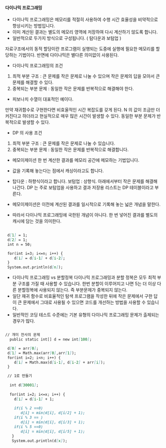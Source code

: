 #### 다이나믹 프로그래밍 

* 다이나믹 프로그래밍은 메모리를 적절히 사용하여 수행 시간 효율성을 비약적으로 향상시키는 방법입니다.
* 이미 계산된 결과는 별도의 메모리 영역에 저장하여 다시 계산하기 않도록 합니다. 
* 일반적으로 두가지 방식으로 구성됩니다. ( 탐다운과 보텀업 )

자료구조에서의 동적 할당이란 프로그램이 실행되는 도중에 실행에 필요한 메모리를 할당하는 기법이다.
반면에 다이나믹은 별다른 의미없이 사용된다.

* 다이나믹 프로그래밍의 조건 

1. 최적 부분 구조 : 큰 문제를 작은 문제로 나눌 수 있으며 작은 문제의 답을 모아서 큰 문제를 해결할 수 있다.
2. 중복되는 부분 문제 : 동일한 작은 문제를 반복적으로 해결해야 한다. 

* 피보나치 수열이 대표적인 예이다. 

만약 재귀함수로 구현한다면 비효울적인 시간 복잡도를 갖게 된다. N 의 값이 조금만 더 커진다고 하더라고 
현실적으로 매우 많은 시간이 발생할 수 있다.  동일한 부분 문제가 반복적으로 발생할 수 있다. 


* DP 의 사용 조건 

1. 최적 부분 구조 : 큰 문제를 작은 문제로 나눌 수 있습니다. 
2. 중복되는 부분 문제 : 동일한 작은 문제를 반복적으로 해결합니다. 

* 메모이제이션 
 한 번 계산한 결과를 메모리 공간에 메모하는 기법입니다. 
* 값을 기록해 놓는다는 점에서 캐싱이라고도 합니다. 

* 탑다운 : 하향식이라고 합니다. 보텀업 : 상향식. 아래에서부터 작은 문제를 해결해 나간다. 
DP 는 주로 보텀업을 사용하고 결과 저장용 리스트는 DP 테이블이라고 부른다. 
* 메모이제이션은 이전에 계산된 결과를 일시적으로 기록해 놓는 넓은 개념을 말한다. 
* 따라서 다이나믹 프로그래밍에 국한된 개념이 아니다. 한 번 넣어진 결과를 별도의 캐시에 담는 것을 의미한다. 

```markdown
 
 d[1] = 1;
 d[2] = 1;
 int n = 50;

 for(int i=3; i<=n; i++) {
    d[i] = d[i-1] + d[i-2];
 }
 System.out.println(d[n]);
```

* 다이나믹 프로그래밍 vs 분할정복 
다이나믹 프로그래밍과 분할 정복은 모두 최적 부분 구조를 가질 때 사용할 수 있습니다. 
한번 분할이 이루어지고 나면 5는 더 이상 다른 분할정복에 사용되지 않는다. 즉 부분문제가 중복되지 않는다. 
* 일단 재귀 함수로 비효율적인 탐색 프로그램을 작성한 뒤에 작은 문제에서 구한 답이 큰 문제에서 그대로 사용될 수 있으면 
코드를 개선하는 방법을 사용할 수 있습니다. 
* 일반적인 코딩 테스트 수준에는 기본 유형의 다이나믹 프로그래밍 문제가 출제되는 경우가 많다. 


```markdown

// 개미 전사의 문제 
  public static int[] d = new int[100];

 d[0] = arr[0];
 d[1] = Math.max(arr[0],arr[1]);
 for(int i=2; i<n; i++) {
    d[i] = Math.max(d[i-1], d[i-2] + arr[i]);
 }

```

```markdown
 // 1로 만들기 
 
  int d[30001];
  
  for(int i=2; i<=x; i++) {
    d[i] = d[i-1] + 1;
    
    if(i % 2 ==0)
       d[i] = min(d[i], d[i/2] + 1);
    if(i % 3 == )
       d[i] = min(d[i], d[i/3] + 1);
    if(i % 5 ==0)
       d[i] = min(d[i], d[i/5] + 1);
   }
   System.out.println(d[x]);
```


 
 

 


